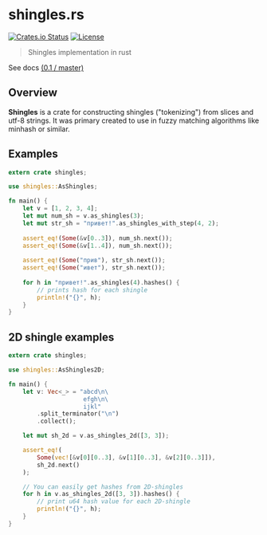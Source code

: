 shingles.rs
====

[![Crates.io Status](http://meritbadge.herokuapp.com/shingles)](https://crates.io/crates/shingles)
[![License](https://img.shields.io/badge/license-MIT-blue.svg)](https://raw.githubusercontent.com/dimack/shingles.rs/master/LICENSE)

>  Shingles implementation in rust

See docs [(0.1 / master)](https://dimack.github.io/shingles.rs/0.1/shingles/)

## Overview
**Shingles** is a crate for constructing shingles ("tokenizing") from slices and utf-8 strings.
It was primary created to use in fuzzy matching algorithms like minhash or similar.

## Examples
```rust
extern crate shingles;

use shingles::AsShingles;

fn main() {
    let v = [1, 2, 3, 4];
    let mut num_sh = v.as_shingles(3);
    let mut str_sh = "привет!".as_shingles_with_step(4, 2);
    
    assert_eq!(Some(&v[0..3]), num_sh.next());
    assert_eq!(Some(&v[1..4]), num_sh.next());
    
    assert_eq!(Some("прив"), str_sh.next());
    assert_eq!(Some("ивет"), str_sh.next());
    
    for h in "привет!".as_shingles(4).hashes() {
        // prints hash for each shingle
        println!("{}", h);
    }
}
```

## 2D shingle examples
```rust
extern crate shingles;

use shingles::AsShingles2D;

fn main() {
    let v: Vec<_> = "abcd\n\
                     efgh\n\
                     ijkl"
        .split_terminator("\n")
        .collect();

    let mut sh_2d = v.as_shingles_2d([3, 3]);

    assert_eq!(
        Some(vec![&v[0][0..3], &v[1][0..3], &v[2][0..3]]),
        sh_2d.next()
    );

    // You can easily get hashes from 2D-shingles
    for h in v.as_shingles_2d([3, 3]).hashes() {
        // print u64 hash value for each 2D-shingle
        println!("{}", h);
    }
}
```
